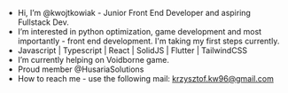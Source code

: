 - Hi, I’m @kwojtkowiak - Junior Front End Developer and aspiring Fullstack Dev.
- I’m interested in python optimization, game development and most importantly - front end development. I'm taking my first steps currently.
- Javascript | Typescript | React | SolidJS | Flutter | TailwindCSS
- I’m currently helping on Voidborne game.
- Proud member @HusariaSolutions
- How to reach me - use the following mail: krzysztof.kw96@gmail.com

<!---
kwojtkowiak/kwojtkowiak is a ✨ special ✨ repository because its `README.md` (this file) appears on your GitHub profile.
You can click the Preview link to take a look at your changes.
--->
